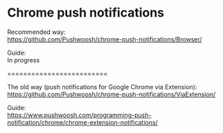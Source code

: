 Chrome push notifications
=========================

Recommended way:  
https://github.com/Pushwoosh/chrome-push-notifications/Browser/

Guide:  
In progress


=========================

The old way (push notifications for Google Chrome via Extension):  
https://github.com/Pushwoosh/chrome-push-notifications/ViaExtension/

Guide:  
https://www.pushwoosh.com/programming-push-notification/chrome/chrome-extension-notifications/
